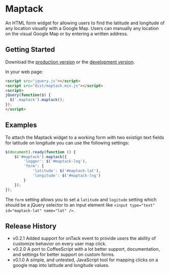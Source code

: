 # Maptack

An HTML form widget for allowing users to find the latitude and longitude
of any location visually with a Google Map. Users can manually any location
on the visual Google Map or by entering a written address.

## Getting Started

Download the [production version][min] or the [development version][max].

[min]: https://raw.github.com/jimmyhillis/maptack/master/dist/maptack.min.js
[max]: https://raw.github.com/jimmyhillis/maptack/master/dist/maptack.js

In your web page:

```html
<script src="jquery.js"></script>
<script src="dist/maptack.min.js"></script>
<script>
jQuery(function($) {
  $('.maptack').maptack();
});
</script>
```

## Examples

To attach the Maptack widget to a working form with two existign text
fields for latitude on longitude you can use the following settings:

```javascript
$(document).ready(function () {
    $('#maptack').maptack({
        'logger': $('#maptack-log'),
        'form': {
            'latitude': $('#maptack-lat'),
            'longitude': $('#maptack-lng')
        }
    });
});
```

The `form` setting allows you to set a `latitude` and `logitude` setting which
should be a jQuery selector to an input element like
`<input type="text" id="maptack-lat" name="lat" />`.

## Release History

- v0.2.1 Added support for onTack event to provide users the ability of
  customize behavior on every user map click.
- v0.2.0 A port to CoffeeScript with a lot better support, documentation, and
  settings for better support on custom forms.
- v0.1.0 A simple, and untested, JavaScript tool for mapping clicks on a google
  map into latitude and longitude values.
